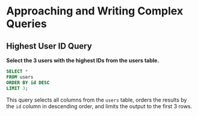 # Approaching and Writing Complex Queries

## Highest User ID Query

**Select the 3 users with the highest IDs from the users table.**

```sql
SELECT *
FROM users
ORDER BY id DESC
LIMIT 3;
```

This query selects all columns from the `users` table, orders the results by the `id` column in descending order, and limits the output to the first 3 rows.
